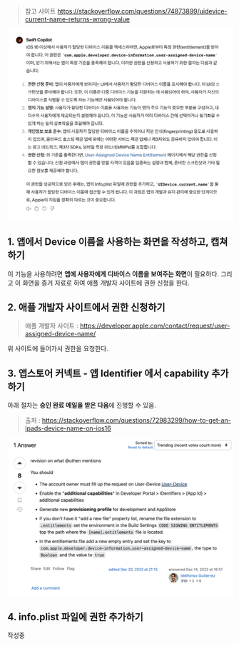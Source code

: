
> 참고 사이트
> https://stackoverflow.com/questions/74873899/uidevice-current-name-returns-wrong-value

![](../../assets/Device%20이름%20엑세스하기(GPT).png)


## 1. 앱에서 Device 이름을 사용하는 화면을 작성하고, 캡쳐하기
이 기능을 사용하려면 **앱에 사용자에게 디바이스 이름을 보여주는 화면**이 필요하다. 그리고 이 화면을 증거 자료로 하여 애플 개발자 사이트에 권한 신청을 한다.

## 2. 애플 개발자 사이트에서 권한 신청하기
> 애플 개발자 사이트 : https://developer.apple.com/contact/request/user-assigned-device-name/

위 사이트에 들어가서 권한을 요청한다.

## 3. 앱스토어 커넥트 - 앱 Identifier 에서 capability 추가하기
아래 절차는 **승인 완료 메일을 받은 다음**에 진행할 수 있음.

> 출처 : https://stackoverflow.com/questions/72983299/how-to-get-an-ipads-device-name-on-ios16

![](../../assets/Device%20이름%20액세스%20-%20앱%20ID.png)

## 4. info.plist 파일에 권한 추가하기

작성중
